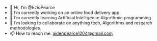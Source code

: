 - 👋 Hi, I’m @EzioPearce
- 👀 I’m currently working on an online food delivery app
- 🌱 I’m currently learning Artificial Intelligence Algorthmic programming
- 💞️ I’m looking to collaborate on anything tech, Algorithms and research methodologies.
- 📫 How to reach me: aidenpearce1204@gmail.com

<!---
EzioPearce/EzioPearce is a ✨ special ✨ repository because its `README.md` (this file) appears on your GitHub profile.
You can click the Preview link to take a look at your changes.
--->
